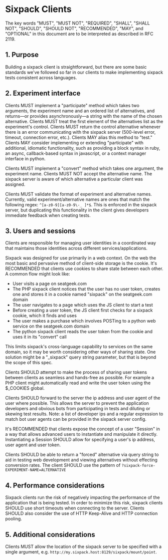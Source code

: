 # Sixpack Clients

The key words "MUST", "MUST NOT", "REQUIRED", "SHALL", "SHALL NOT", "SHOULD", "SHOULD NOT", "RECOMMENDED", "MAY", and "OPTIONAL" in this document are to be interpreted as described in RFC 2119.

## 1. Purpose

Building a sixpack client is straightforward, but there are some basic standards we've followed so far in our clients to make implementing sixpack tests consistent across languages.

## 2. Experiment interface

Clients MUST implement a "participate" method which takes two arguments, the experiment name and an ordered list of alternatives, and returns&mdash;or provides asynchronously&mdash;a string with the name of the chosen alternative. Clients MUST treat the first element of the alternatives list as the experiment's control. Clients MUST return the control alternative whenever there is an error communicating with the sixpack server (500-level error, timeout, connection error, etc.). Clients MAY alias this method to "test." Clients MAY consider implementing or extending "participate" with additional, idiomatic functionality, such as providing a block syntax in ruby, an async, callback-based syntax in javascript, or a context manager interface in python.

Clients MUST implement a "convert" method which takes one argument, the experiment name. Clients MUST NOT accept the alternative name. The sixpack server is aware of which alternative a particular client was assigned.

Clients MUST validate the format of experiment and alternative names. Currently, valid experiment/alternative names are ones that match the following regex: `^[a-z0-9][a-z0-9\-_ ]*$`. This is enforced in the sixpack server, but duplicating this functionality in the client gives developers immediate feedback when creating tests.

## 3. Users and sessions

Clients are responsible for managing user identities in a coordinated way that maintains those identities across different services/applications.

Sixpack was designed for use primarily in a web context. On the web the most basic and pervasive method of client-side storage is the cookie. It's RECOMMENDED that clients use cookies to share state between each other. A common flow might look like:

* User visits a page on seatgeek.com
* The PHP sixpack client notices that the user has no user token, creates one and stores it in a cookie named "sixpack" on the seatgeek.com domain
* The user navigates to a page which uses the JS client to start a test
* Before creating a user token, the JS client first checks for a sixpack cookie, which it finds and uses
* The user makes a purchase which involves POSTing to a python web service on the seatgeek.com domain
* The python sixpack client reads the user token from the cookie and uses it in its "convert" call

This limits sixpack's cross-language capability to services on the same domain, so it may be worth considering other ways of sharing state. One solution might be a "\_sixpack" query string parameter, but that is beyond the scope of this spec.

Clients SHOULD attempt to make the process of sharing user tokens between clients as seamless and hands-free as possible. For example a PHP client might automatically read and write the user token using the $\_COOKIES global.

Clients SHOULD forward to the server the ip address and user agent of the user where possible. This allows the server to prevent the application developers and obvious bots from participating in tests and diluting or skewing test results. Note: a list of developer ips and a regular expression to match bot user agents can be provided in the sixpack server config.

It's RECOMMENDED that clients expose the concept of a user "Session" in a way that allows advanced users to instantiate and manipulate it directly. Instantiating a Session SHOULD allow for specifying a user's ip address, user agent and user token.

Clients SHOULD be able to return a "forced" alternative via query string to aid in testing web development and viewing alternatives without effecting conversion rates. The client SHOULD use the pattern of `?sixpack-force-EXPERIMENT-NAME=ALTERNATIVE`

## 4. Performance considerations

Sixpack clients run the risk of negatively impacting the performance of the application that is being tested. In order to minimize this risk, sixpack clients SHOULD use short timeouts when connecting to the server. Clients SHOULD also consider the use of HTTP Keep-Alive and HTTP connection pooling.

## 5. Additional considerations

Clients MUST allow the location of the sixpack server to be specified with a single argument, e.g. `http://my.sixpack.host:8129/sixpack/mount/point`.
